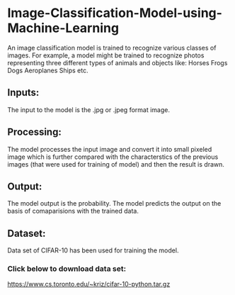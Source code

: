 # Image-Classification-Model-using-Machine-Learning
An image classification model is trained to recognize various classes of images. For example, a model might be trained to recognize photos representing three different types of animals and objects like: Horses Frogs Dogs Aeroplanes Ships etc.

## Inputs:
The input to the model is the .jpg or .jpeg format image.

## Processing:
The model processes the input image and convert it into small pixeled image which is further compared with the characterstics of the previous images (that were used for training of model) and then the result is drawn.

## Output:
The model output is the probability. The model predicts the output on the basis of comaparisions with the trained data.

## Dataset:
Data set of CIFAR-10 has been used for training the model.

### Click below to download data set:
https://www.cs.toronto.edu/~kriz/cifar-10-python.tar.gz

